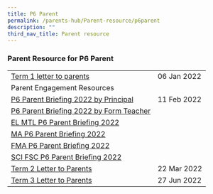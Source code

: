 ```yaml
---
title: P6 Parent
permalink: /parents-hub/Parent-resource/p6parent
description: ""
third_nav_title: Parent resource
---
```

### Parent Resource for P6 Parent

|  |  |
|---|---|
| [Term 1 letter to parents](/files/pr1p6.pdf) |  06 Jan 2022 |
| Parent Engagement Resources |   |
| [P6 Parent Briefing 2022 by Principal](/files/pr2p6.pdf)   | 11 Feb 2022 |
| [P6 Parent Briefing 2022 by Form Teacher](/files/pr3p6.pdf) |   |
| [EL MTL P6 Parent Briefing 2022](/files/pr4p6.pdf) |   |
| [MA P6 Parent Briefing 2022](/files/pr5p6.pdf) |   |
| [FMA P6 Parent Briefing 2022](/files/pr5p6.pdf) |   |
| [SCI FSC P6 Parent Briefing 2022](/files/pr7p6.pdf) |   |
| [Term 2 Letter to Parents ](/files/pr8p6.pdf)  |  22 Mar 2022 |
| [Term 3 Letter to Parents](/files/pr9p6.pdf)    |  27 Jun 2022 |